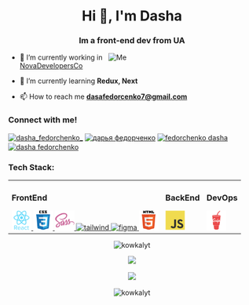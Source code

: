 <h1 align="center">Hi 👋, I'm Dasha</h1>
<h3 align="center">Im a front-end dev from UA</h3>
<img align="right" alt="Me" width="300" src="https://cdn.dribbble.com/users/1857592/screenshots/3848396/character-typing.gif">

- 🔭 I’m currently working in [NovaDevelopersCo](https://github.com/NovaDevelopersCo)

- 🌱 I’m currently learning **Redux, Next**

- 📫 How to reach me **dasafedorcenko7@gmail.com**

<h3 align="left">Connect with me!</h3>
<p align="left">
<a href="https://instagram.com/dasha_fedorchenko_" target="blank"><img align="center" src="https://raw.githubusercontent.com/rahuldkjain/github-profile-readme-generator/master/src/images/icons/Social/instagram.svg" alt="dasha_fedorchenko_" height="30" width="40" /></a>
<a href="https://fb.com/дарья федорченко" target="blank"><img align="center" src="https://raw.githubusercontent.com/rahuldkjain/github-profile-readme-generator/master/src/images/icons/Social/facebook.svg" alt="дарья федорченко" height="30" width="40" /></a>
<a href="https://twitter.com/fedorchenko dasha" target="blank"><img align="center" src="https://raw.githubusercontent.com/rahuldkjain/github-profile-readme-generator/master/src/images/icons/Social/twitter.svg" alt="fedorchenko dasha" height="30" width="40" /></a>
<a href="https://linkedin.com/in/dasha fedorchenko" target="blank"><img align="center" src="https://raw.githubusercontent.com/rahuldkjain/github-profile-readme-generator/master/src/images/icons/Social/linked-in-alt.svg" alt="dasha fedorchenko" height="30" width="40" /></a>
</p>

<h3 align="left">Tech Stack:</h3>
<table>
  <tr>
<p align="left"> 
  <td>
   <h3> FrontEnd </h3>
    <a href="https://reactjs.org/" target="_blank" rel="noreferrer"> <img src="https://raw.githubusercontent.com/devicons/devicon/master/icons/react/react-original-wordmark.svg" alt="react" width="40" height="40"/> </a> 
  <a href="https://www.w3schools.com/css/" target="_blank" rel="noreferrer"> <img src="https://raw.githubusercontent.com/devicons/devicon/master/icons/css3/css3-original-wordmark.svg" alt="css3" width="40" height="40"/> </a> 
  <a href="https://sass-lang.com" target="_blank" rel="noreferrer"> <img src="https://raw.githubusercontent.com/devicons/devicon/master/icons/sass/sass-original.svg" alt="sass" width="40" height="40"/> </a> <a href="https://tailwindcss.com/" target="_blank" rel="noreferrer"> <img src="https://www.vectorlogo.zone/logos/tailwindcss/tailwindcss-icon.svg" alt="tailwind" width="40" height="40"/> </a> 
  <a href="https://www.figma.com/" target="_blank" rel="noreferrer"> <img src="https://www.vectorlogo.zone/logos/figma/figma-icon.svg" alt="figma" width="40" height="40"/> </a> 
  <a href="https://www.w3.org/html/" target="_blank" rel="noreferrer"> <img src="https://raw.githubusercontent.com/devicons/devicon/master/icons/html5/html5-original-wordmark.svg" alt="html5" width="40" height="40"/> </a> 
  </td>
  <td>
   <h3> BackEnd </h3>
  <a href="https://developer.mozilla.org/en-US/docs/Web/JavaScript" target="_blank" rel="noreferrer"> <img src="https://raw.githubusercontent.com/devicons/devicon/master/icons/javascript/javascript-original.svg" alt="javascript" width="40" height="40"/> </a> 
  </td>
  <td>
    <h3>DevOps</h3>
  <a href="https://gulpjs.com" target="_blank" rel="noreferrer"> <img src="https://raw.githubusercontent.com/devicons/devicon/master/icons/gulp/gulp-plain.svg" alt="gulp" width="40" height="40"/> </a> 
  </td>
</p>
  </tr>
</table>
<p align="center"> <img src="https://komarev.com/ghpvc/?username=kowkalyt&label=Profile%20views&color=0e75b6&style=flat" alt="kowkalyt" /> 
<p align="center"> <img src="https://github-readme-stats.vercel.app/api/top-langs/?username=kowkalyt&theme=radical&layout=compact" />
<p align="center"> <img src="https://github-readme-stats.vercel.app/api?username=kowkalyt&show_icons=true&theme=radical" />
<p align="center"> <img src="https://github-readme-streak-stats.herokuapp.com/?user=kowkalyt&theme=radical" alt="kowkalyt"/>






